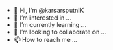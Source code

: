 - 👋 Hi, I’m @karsarsputniK
- 👀 I’m interested in ...
- 🌱 I’m currently learning ...
- 💞️ I’m looking to collaborate on ...
- 📫 How to reach me ...

<!---
karsarsputniK/karsarsputniK is a ✨ special ✨ repository because its `README.md` (this file) appears on your GitHub profile.
You can click the Preview link to take a look at your changes.
--->
